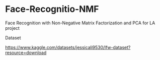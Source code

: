 # Face-Recognitio-NMF
Face Recognition with Non-Negative Matrix Factorization and PCA for LA project


Dataset

https://www.kaggle.com/datasets/jessicali9530/lfw-dataset?resource=download
